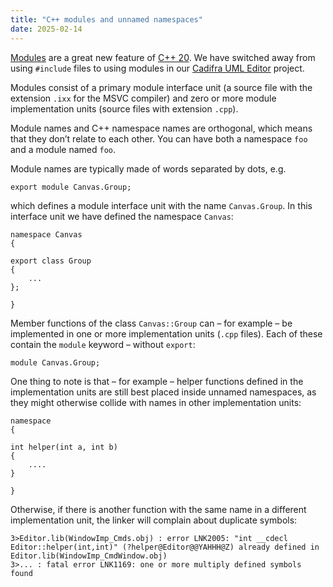 ```yaml
---
title: "C++ modules and unnamed namespaces"
date: 2025-02-14
---
```


[Modules](https://en.cppreference.com/w/cpp/language/modules) are a great new feature of [C++ 20](https://en.cppreference.com/w/cpp/20). We have switched away from using `#include` files to using modules in our [Cadifra UML Editor](https://cadifra.com/) project.

Modules consist of a primary module interface unit (a source file with the extension `.ixx` for the MSVC compiler) and zero or more module implementation units (source files with extension `.cpp`).

Module names and C++ namespace names are orthogonal, which means that they don’t relate to each other. You can have both a namespace `foo` and a module named `foo`.

Module names are typically made of words separated by dots, e.g.

    export module Canvas.Group;

which defines a module interface unit with the name `Canvas.Group`. In this interface unit we have defined the namespace `Canvas`:

    namespace Canvas
    {

    export class Group
    {
        ...
    };

    }

Member functions of the class `Canvas::Group` can – for example – be implemented in one or more implementation units (`.cpp` files). Each of these contain the `module` keyword – without `export`:

    module Canvas.Group;

One thing to note is that – for example – helper functions defined in the implementation units are still best placed inside unnamed namespaces, as they might otherwise collide with names in other implementation units:

    namespace
    {

    int helper(int a, int b)
    {
        ....
    }

    }

Otherwise, if there is another function with the same name in a different implementation unit, the linker will complain about duplicate symbols:

    3>Editor.lib(WindowImp_Cmds.obj) : error LNK2005: "int __cdecl Editor::helper(int,int)" (?helper@Editor@@YAHHH@Z) already defined in Editor.lib(WindowImp_CmdWindow.obj)
    3>... : fatal error LNK1169: one or more multiply defined symbols found

